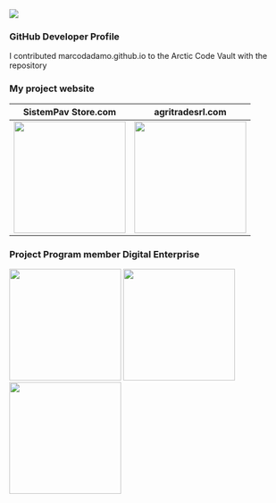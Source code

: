 <img src="https://marcodadamoeu.files.wordpress.com/2020/04/cropped-icona-marco-dadamo-1.png">

### GitHub Developer Profile
I contributed marcodadamo.github.io to the Arctic Code Vault with the repository

### My project website
| SistemPav Store.com                                                                                                                                    | agritradesrl.com |
|--------------------------------------------------------------------------------------------------------------------------------------------------------|------------------|
|<img src="https://i2.wp.com/sistempavstore.com/wp-content/uploads/2020/06/cropped-SistemPav-Store-logo-social-fondo-scuro.png?w=1009&ssl=1" width="200"> | <img src="https://agritradesrl.files.wordpress.com/2020/04/cropped-agritrade-logo-original-inglese-copia.jpg?w=750&h=296" width="200"> |

### Project Program member Digital Enterprise
<img src="https://marcodadamoeu.files.wordpress.com/2020/05/sfonto-datatrade.png" width="200"> <img src="https://marcodadamoeu.files.wordpress.com/2020/04/coutrynotebook-image.png" width="200">  <img src="https://marcodadamoeu.files.wordpress.com/2020/04/trade-data-fertilizers.png" width="200">
